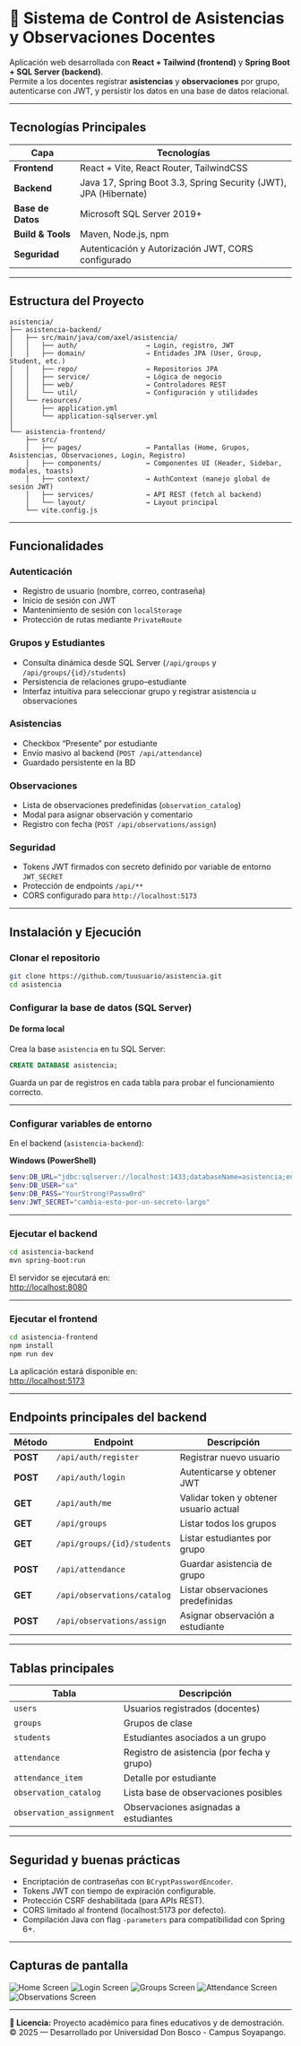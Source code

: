 # 🧾 Sistema de Control de Asistencias y Observaciones Docentes

Aplicación web desarrollada con **React + Tailwind (frontend)** y **Spring Boot + SQL Server (backend)**.  
Permite a los docentes registrar **asistencias** y **observaciones** por grupo, autenticarse con JWT, y persistir los datos en una base de datos relacional.

---

## Tecnologías Principales

| Capa | Tecnologías |
|------|--------------|
| **Frontend** | React + Vite, React Router, TailwindCSS |
| **Backend** | Java 17, Spring Boot 3.3, Spring Security (JWT), JPA (Hibernate) |
| **Base de Datos** | Microsoft SQL Server 2019+ |
| **Build & Tools** | Maven, Node.js, npm |
| **Seguridad** | Autenticación y Autorización JWT, CORS configurado |

---

## Estructura del Proyecto

```
asistencia/
├── asistencia-backend/
│   ├── src/main/java/com/axel/asistencia/
│   │   ├── auth/                 → Login, registro, JWT
│   │   ├── domain/               → Entidades JPA (User, Group, Student, etc.)
│   │   ├── repo/                 → Repositorios JPA
│   │   ├── service/              → Lógica de negocio
│   │   ├── web/                  → Controladores REST
│   │   └── util/                 → Configuración y utilidades
│   └── resources/
│       ├── application.yml
│       └── application-sqlserver.yml
│
└── asistencia-frontend/
    ├── src/
    │   ├── pages/                → Pantallas (Home, Grupos, Asistencias, Observaciones, Login, Registro)
    │   ├── components/           → Componentes UI (Header, Sidebar, modales, toasts)
    │   ├── context/              → AuthContext (manejo global de sesión JWT)
    │   ├── services/             → API REST (fetch al backend)
    │   └── layout/               → Layout principal
    └── vite.config.js
```

---

## Funcionalidades

### Autenticación
- Registro de usuario (nombre, correo, contraseña)
- Inicio de sesión con JWT
- Mantenimiento de sesión con `localStorage`
- Protección de rutas mediante `PrivateRoute`

### Grupos y Estudiantes
- Consulta dinámica desde SQL Server (`/api/groups` y `/api/groups/{id}/students`)
- Persistencia de relaciones grupo–estudiante
- Interfaz intuitiva para seleccionar grupo y registrar asistencia u observaciones

### Asistencias
- Checkbox “Presente” por estudiante
- Envío masivo al backend (`POST /api/attendance`)
- Guardado persistente en la BD

### Observaciones
- Lista de observaciones predefinidas (`observation_catalog`)
- Modal para asignar observación y comentario
- Registro con fecha (`POST /api/observations/assign`)

### Seguridad
- Tokens JWT firmados con secreto definido por variable de entorno `JWT_SECRET`
- Protección de endpoints `/api/**`
- CORS configurado para `http://localhost:5173`

---

## Instalación y Ejecución

### Clonar el repositorio
```bash
git clone https://github.com/tuusuario/asistencia.git
cd asistencia
```

### Configurar la base de datos (SQL Server)


#### De forma local
Crea la base `asistencia` en tu SQL Server:
```sql
CREATE DATABASE asistencia;
```
Guarda un par de registros en cada tabla para probar el funcionamiento correcto.

---

### Configurar variables de entorno

En el backend (`asistencia-backend`):

**Windows (PowerShell)**
```powershell
$env:DB_URL="jdbc:sqlserver://localhost:1433;databaseName=asistencia;encrypt=true;trustServerCertificate=true"
$env:DB_USER="sa"
$env:DB_PASS="YourStrong!Passw0rd"
$env:JWT_SECRET="cambia-esto-por-un-secreto-largo"
```

---

### Ejecutar el backend
```bash
cd asistencia-backend
mvn spring-boot:run
```

El servidor se ejecutará en:  
[http://localhost:8080](http://localhost:8080)

---

### Ejecutar el frontend
```bash
cd asistencia-frontend
npm install
npm run dev
```

La aplicación estará disponible en:  
[http://localhost:5173](http://localhost:5173)

---

## Endpoints principales del backend

| Método | Endpoint | Descripción |
|---------|-----------|-------------|
| **POST** | `/api/auth/register` | Registrar nuevo usuario |
| **POST** | `/api/auth/login` | Autenticarse y obtener JWT |
| **GET** | `/api/auth/me` | Validar token y obtener usuario actual |
| **GET** | `/api/groups` | Listar todos los grupos |
| **GET** | `/api/groups/{id}/students` | Listar estudiantes por grupo |
| **POST** | `/api/attendance` | Guardar asistencia de grupo |
| **GET** | `/api/observations/catalog` | Listar observaciones predefinidas |
| **POST** | `/api/observations/assign` | Asignar observación a estudiante |

---

## Tablas principales

| Tabla | Descripción |
|--------|-------------|
| `users` | Usuarios registrados (docentes) |
| `groups` | Grupos de clase |
| `students` | Estudiantes asociados a un grupo |
| `attendance` | Registro de asistencia (por fecha y grupo) |
| `attendance_item` | Detalle por estudiante |
| `observation_catalog` | Lista base de observaciones posibles |
| `observation_assignment` | Observaciones asignadas a estudiantes |

---

## Seguridad y buenas prácticas
- Encriptación de contraseñas con `BCryptPasswordEncoder`.
- Tokens JWT con tiempo de expiración configurable.
- Protección CSRF deshabilitada (para APIs REST).
- CORS limitado al frontend (localhost:5173 por defecto).
- Compilación Java con flag `-parameters` para compatibilidad con Spring 6+.

---

## Capturas de pantalla

![Home Screen](screenshots/home.png)
![Login Screen](screenshots/login.png)
![Groups Screen](screenshots/groups.png)
![Attendance Screen](screenshots/attendance.png)
![Observations Screen](screenshots/observations.png)

---

**📘 Licencia:** Proyecto académico para fines educativos y de demostración.  
© 2025 — Desarrollado por Universidad Don Bosco - Campus Soyapango.
